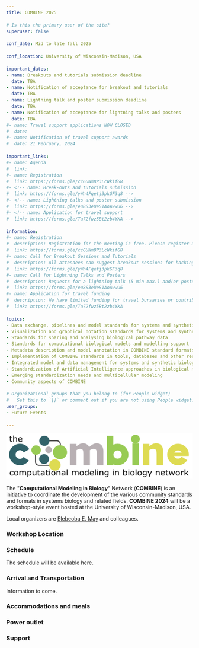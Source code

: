 ```yaml
---
title: COMBINE 2025

# Is this the primary user of the site?
superuser: false

conf_date: Mid to late fall 2025

conf_location: University of Wisconsin-Madison, USA

important_dates:
- name: Breakouts and tutorials submission deadline
  date: TBA
- name: Notification of acceptance for breakout and tutorials
  date: TBA
- name: Lightning talk and poster submission deadline
  date: TBA
- name: Notification of acceptance for lightning talks and posters
  date: TBA
#- name: Travel support applications NOW CLOSED 
#  date: 
#- name: Notification of travel support awards
#  date: 21 February, 2024

important_links:
#- name: Agenda
#  link: 
#- name: Registration
#  link: https://forms.gle/ccGUNm8P3LcWkifG8
#- <!-- name: Break-outs and tutorials submission
#  link: https://forms.gle/yWn4Fqetj3pkGF3q8 -->
#- <!-- name: Lightning talks and poster submission
#  link: https://forms.gle/eu8S3eUeS1AoAwwU6 -->
#- <!-- name: Application for travel support
#  link: https://forms.gle/Ta72fwz5Bt2zb4YKA -->

information:
#- name: Registration
#  description: Registration for the meeting is free. Please register at the link above as soon as possible. This will help us plan the schedule and match your interests to the timing of the breakouts, etc. Note, only registered attendees will be sent information related to the meeting.
#  link: https://forms.gle/ccGUNm8P3LcWkifG8
#- name: Call for Breakout Sessions and Tutorials
#  description: All attendees can suggest breakout sessions for hacking and/or detailed discussions of certain aspects of one or several of the COMBINE standard(s), metadata and semantic annotations (format-specific or overarching), application and implementations of the COMBINE standards, or any other topic relevant for the COMBINE community. The topics for those breakout sessions, and the time slots which would suit their communities can be submitted via the link above. Note, breakout session organisers will be responsible for creating and hosting their own online sessions, if required.
#  link: https://forms.gle/yWn4Fqetj3pkGF3q8
#- name: Call for Lightning Talks and Posters
#  description: Requests for a lightning talk (5 min max.) and/or poster can be submitted via the link above. Please use several forms if you want to submit abstracts on different topics. The submission deadline is outlined above. Talks will take place during the community session and posters will be displayed throughout the meeting.
#  link: https://forms.gle/eu8S3eUeS1AoAwwU6
#- name: Application for travel funding
#  description: We have limited funding for travel bursaries or contributions towards accommodation. These will be given out to those who have a significant contribution to make to the HARMONY meeting.
#  link: https://forms.gle/Ta72fwz5Bt2zb4YKA

topics:
- Data exchange, pipelines and model standards for systems and synthetic biology
- Visualization and graphical notation standards for systems and synthetic biology
- Standards for sharing and analysing biological pathway data
- Standards for computational biological models and modelling support
- Metadata description and model annotation in COMBINE standard formats
- Implementation of COMBINE standards in tools, databases and other resources
- Integrated model and data management for systems and synthetic biology
- Standardization of Artificial Intelligence approaches in biological modelling
- Emerging standardization needs and multicellular modeling
- Community aspects of COMBINE

# Organizational groups that you belong to (for People widget)
#   Set this to `[]` or comment out if you are not using People widget.
user_groups:
- Future Events

---
```


<img src="/images/harmony2024/combine_london24.png" alt="demo" class="img-responsive">
<br/>

The "**Computational Modeling in Biology**" Network (**COMBINE**) is an initiative to coordinate the development of the various community standards and formats in systems biology and related fields. **COMBINE 2024** will be a workshop-style event hosted at the University of Wisconsin-Madison, USA.

Local organizers are <a href="mailto:emay5@wisc.edu">Elebeoba E. May</a> and colleagues. 

<h3>Workshop Location</h3>

<h3>Schedule</h3>

The schedule will be available here.
 
<h3>Arrival and Transportation</h3>

Information to come.

<h3>Accommodations and meals</h3>

<h3>Power outlet</h3>

<h3>Support</h3>

